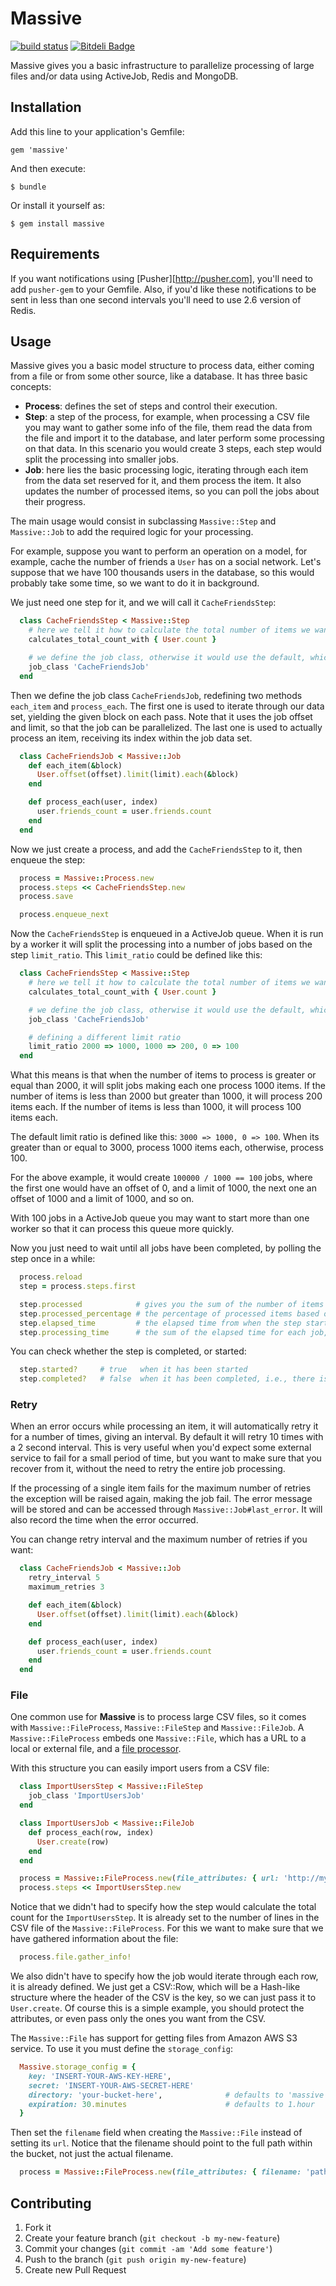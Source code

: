 # Massive

[![build status][1]][2]
[![Bitdeli Badge](https://d2weczhvl823v0.cloudfront.net/dtmtec/massive/trend.png)](https://bitdeli.com/free "Bitdeli Badge")

[1]: https://travis-ci.org/dtmtec/massive.png
[2]: http://travis-ci.org/dtmtec/massive

Massive gives you a basic infrastructure to parallelize processing of large files and/or data using ActiveJob, Redis and MongoDB.

## Installation

Add this line to your application's Gemfile:

    gem 'massive'

And then execute:

    $ bundle

Or install it yourself as:

    $ gem install massive

## Requirements

If you want notifications using [Pusher][http://pusher.com], you'll need to add `pusher-gem` to your Gemfile. Also, if you'd like these notifications to be sent in less than one second intervals you'll need to use 2.6 version of Redis.

## Usage

Massive gives you a basic model structure to process data, either coming from a file or from some other source, like a database. It has three basic concepts:

* __Process__: defines the set of steps and control their execution.
* __Step__: a step of the process, for example, when processing a CSV file you may want to gather some info of the file, them read the data from the file and import it to the database, and later perform some processing on that data. In this scenario you would create 3 steps, each step would split the processing into smaller jobs.
* __Job__: here lies the basic processing logic, iterating through each item from the data set reserved for it, and them process the item. It also updates the number of processed items, so you can poll the jobs about their progress.

The main usage would consist in subclassing `Massive::Step` and `Massive::Job` to add the required logic for your processing.

For example, suppose you want to perform an operation on a model, for example, cache the number of friends a `User` has on a social network. Let's suppose that we have 100 thousands users in the database, so this would probably take some time, so we want to do it in background.

We just need one step for it, and we will call it `CacheFriendsStep`:

```ruby
  class CacheFriendsStep < Massive::Step
    # here we tell it how to calculate the total number of items we want it to process
    calculates_total_count_with { User.count }

    # we define the job class, otherwise it would use the default, which is Massive::Job
    job_class 'CacheFriendsJob'
  end
```

Then we define the job class `CacheFriendsJob`, redefining two methods `each_item` and `process_each`. The first one is used to iterate through our data set, yielding the given block on each pass. Note that it uses the job offset and limit, so that the job can be parallelized. The last one is used to actually process an item, receiving its index within the job data set.

```ruby
  class CacheFriendsJob < Massive::Job
    def each_item(&block)
      User.offset(offset).limit(limit).each(&block)
    end

    def process_each(user, index)
      user.friends_count = user.friends.count
    end
  end
```

Now we just create a process, and add the `CacheFriendsStep` to it, then enqueue the step:

```ruby
  process = Massive::Process.new
  process.steps << CacheFriendsStep.new
  process.save

  process.enqueue_next
```

Now the `CacheFriendsStep` is enqueued in a ActiveJob queue. When it is run by a worker it will split the processing into a number of jobs based on the step `limit_ratio`. This  `limit_ratio` could be defined like this:

```ruby
  class CacheFriendsStep < Massive::Step
    # here we tell it how to calculate the total number of items we want it to process
    calculates_total_count_with { User.count }

    # we define the job class, otherwise it would use the default, which is Massive::Job
    job_class 'CacheFriendsJob'

    # defining a different limit ratio
    limit_ratio 2000 => 1000, 1000 => 200, 0 => 100
  end
```

What this means is that when the number of items to process is greater or equal than 2000, it will split jobs making each one process 1000 items. If the number of items is less than 2000 but greater than 1000, it will process 200 items each. If the number of items is less than 1000, it will process 100 items each.

The default limit ratio is defined like this: `3000 => 1000, 0 => 100`. When its greater than or equal to 3000, process 1000 items each, otherwise, process 100.

For the above example, it would create `100000 / 1000 == 100` jobs, where the first one would have an offset of 0, and a limit of 1000, the next one an offset of 1000 and a limit of 1000, and so on.

With 100 jobs in a ActiveJob queue you may want to start more than one worker so that it can process this queue more quickly.

Now you just need to wait until all jobs have been completed, by polling the step once in a while:

```ruby
  process.reload
  step = process.steps.first

  step.processed            # gives you the sum of the number of items processed by all jobs
  step.processed_percentage # the percentage of processed items based on the total count
  step.elapsed_time         # the elapsed time from when the step started processing until now, or its duration once it is finished
  step.processing_time      # the sum of the elapsed time for each job, which basically gives you the total time spent processing your data set.
```

You can check whether the step is completed, or started:

```ruby
  step.started?     # true   when it has been started
  step.completed?   # false  when it has been completed, i.e., there is at least one job that has not been completed
```

### Retry

When an error occurs while processing an item, it will automatically retry it for a number of times, giving an interval. By default it will retry 10 times with a 2 second interval. This is very useful when you'd expect some external service to fail for a small period of time, but you want to make sure that you recover from it, without the need to retry the entire job processing.

If the processing of a single item fails for the maximum number of retries the exception will be raised again, making the job fail. The error message will be stored and can be accessed through `Massive::Job#last_error`. It will also record the time when the error occurred.

You can change retry interval and the maximum number of retries if you want:

```ruby
  class CacheFriendsJob < Massive::Job
    retry_interval 5
    maximum_retries 3

    def each_item(&block)
      User.offset(offset).limit(limit).each(&block)
    end

    def process_each(user, index)
      user.friends_count = user.friends.count
    end
  end
```

### File

One common use for __Massive__ is to process large CSV files, so it comes with `Massive::FileProcess`, `Massive::FileStep` and `Massive::FileJob`. A `Massive::FileProcess` embeds one `Massive::File`, which has a URL to a local or external file, and a [file processor](https://github.com/dtmtec/file_processor).

With this structure you can easily import users from a CSV file:

```ruby
  class ImportUsersStep < Massive::FileStep
    job_class 'ImportUsersJob'
  end

  class ImportUsersJob < Massive::FileJob
    def process_each(row, index)
      User.create(row)
    end
  end

  process = Massive::FileProcess.new(file_attributes: { url: 'http://myserver.com/path/to/my/file.csv' })
  process.steps << ImportUsersStep.new
```

Notice that we didn't had to specify how the step would calculate the total count for the `ImportUsersStep`. It is already set to the number of lines in the CSV file of the `Massive::FileProcess`. For this we want to make sure that we have gathered information about the file:

```ruby
  process.file.gather_info!
```

We also didn't have to specify how the job would iterate through each row, it is already defined. We just get a CSV::Row, which will be a Hash-like structure where the header of the CSV is the key, so we can just pass it to `User.create`. Of course this is a simple example, you should protect the attributes, or even pass only the ones you want from the CSV.

The `Massive::File` has support for getting files from Amazon AWS S3 service. To use it you must define the `storage_config`:

```ruby
  Massive.storage_config = {
    key: 'INSERT-YOUR-AWS-KEY-HERE',
    secret: 'INSERT-YOUR-AWS-SECRET-HERE'
    directory: 'your-bucket-here',              # defaults to 'massive'
    expiration: 30.minutes                      # defaults to 1.hour
  }
```

Then set the `filename` field when creating the `Massive::File` instead of setting its `url`. Notice that the filename should point to the full path within the bucket, not just the actual filename.

```ruby
  process = Massive::FileProcess.new(file_attributes: { filename: 'path/to/my/file.csv' })
```

## Contributing

1. Fork it
2. Create your feature branch (`git checkout -b my-new-feature`)
3. Commit your changes (`git commit -am 'Add some feature'`)
4. Push to the branch (`git push origin my-new-feature`)
5. Create new Pull Request
